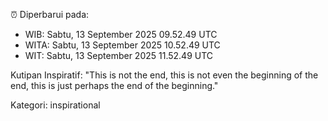 ⏰ Diperbarui pada:
- WIB: Sabtu, 13 September 2025 09.52.49 UTC
- WITA: Sabtu, 13 September 2025 10.52.49 UTC
- WIT: Sabtu, 13 September 2025 11.52.49 UTC

Kutipan Inspiratif:
"This is not the end, this is not even the beginning of the end, this is just perhaps the end of the beginning."


Kategori: inspirational

